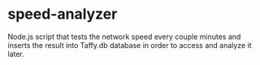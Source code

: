 # speed-analyzer
Node.js script that tests the network speed every couple minutes and inserts the result into Taffy.db database in order to access and analyze it later.
